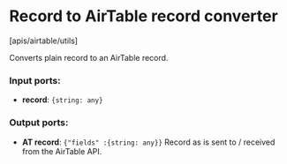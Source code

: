 # Record to AirTable record converter

[apis/airtable/utils]

Converts plain record to an AirTable record.

### Input ports:

* __record__: `{string: any}`


### Output ports:

* __AT record__: `{"fields" :{string: any}}`
    Record as is sent to / received from the AirTable API.



